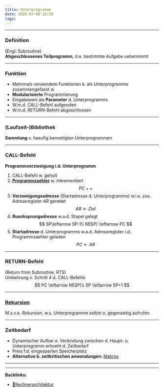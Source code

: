 ```yaml
---
title: Unterprogramme
date: 2025-07-08 10:50
tags: 
---
```


----

### Definition
(Engl: Subroutine)\
**Abgeschlossenes Teilprogramm**, d.e. bestimmte Aufgabe uebernimmt

---

### Funktion
- Mehrmals verwendete Funktionen k. als *Unterprogramme* zusammengefasst w.
- **Modularisierte** Programmierung
- Eingabewert als **Parameter** d. Unterprogramms
- W.m.d. *CALL*-Befehl aufgerufen
- W.m.d. *RETURN*-Befehl abgeschlossen

---

### (Laufzeit-)Bibliothek
**Sammlung** v. haeufig benoetigten Unterprogrammen

---

### CALL-Befehl
**Programmverzweigung i.d. Unterprogramm**
1. CALL-Befehl w. geholt 
2. **[Programmzaehler](befehlszaehler)** w. inkrementiert 
$$
  PC++
$$
3. **Verzweigungsadresse** (Startadresse d. Unterprogramms) w.i.e. zus. Adressregister $AR$ gerettet
$$
  AR\leftarrow Ziel
$$
4. **Ruecksprungadresse** w.a.d. Stapel gelegt 
$$
  SP\leftarrow SP-1\\
  M[SP] \leftarrow PC 
$$
5. **Startadresse** d. Unterprogramms w.a.d. Adressregister i.d. Programmzaehler geladen
$$
  PC\leftarrow AR
$$

---

### RETURN-Befehl
(Return from Subroutine, RTS)\
Umkehrung v. Schritt 4 d. CALL-Befehls
$$
  PC \leftarrow M[SP]\\
  SP \leftarrow SP+1
$$

---

### [Rekursion](rekursion)
M.s.v.e. *Rekursion*, w.s. Unterprogramme selbst o. gegenseitig aufrufen

---

### Zeitbedarf
- Dynamischer Aufbar e. Verbindung zwischen d. Haupt- u. Unterprogramm erhoeht d. Zeitbedarf
- Preis f.d. eingesparten Speicherplatz
- **Alternative b. zeitkritischen anwendungen:** [Makros](makros)



----

----
**Backlinks:**
- [📂Rechnerarchitektur](/📁Rechnerarchitektur)
